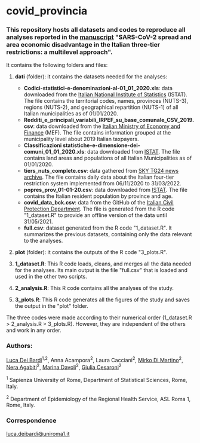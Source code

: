 # covid_provincia
### This repository hosts all datasets and codes to reproduce all analyses reported in the [manuscript][12] "SARS-CoV-2 spread and area economic disadvantage in the Italian three-tier restrictions: a multilevel approach".

It contains the following folders and files:
1. **dati** (folder): it contains the datasets needed for the analyses:
   * **Codici-statistici-e-denominazioni-al-01_01_2020.xls**: data downloaded from the [Italian National Institute of Statistics][1] (ISTAT). The file contains the territorial codes, names, provinces (NUTS-3), regions (NUTS-2), and geographical repartition (NUTS-1) of all Italian municipalities as of 01/01/2020.
   * **Redditi_e_principali_variabili_IRPEF_su_base_comunale_CSV_2019.csv**: data downloaded from the [Italian Ministry of Economy and Finance][2] (MEF). The file contains information grouped at the municipality level about 2019 Italian taxpayers.
   * **Classificazioni statistiche-e-dimensione-dei-comuni_01_01_2020.xls**: data downloaded from [ISTAT][3]. The file contains land areas and populations of all Italian Municipalities as of 01/01/2020.
   * **tiers_nuts_complete.csv**: data gathered from [SKY TG24 news archive][4]. The file contains daily data about the Italian four-tier restriction system implemented from 06/11/2020 to 31/03/2022.
   * **popres_prov_01-01-20.csv**: data downloaded from [ISTAT][5]. The file contains the Italian resident population by province and age.
   * **covid_data_bck.csv**: data from the GitHub of the [Italian Civil Protection Department][6]. The file is generated from the R code "1_dataset.R" to provide an offline version of the data until 31/05/2021.
   * **full.csv**: dataset generated from the R code "1_dataset.R". It summarizes the previous datasets, containing only the data relevant to the analyses.
   
2. **plot** (folder): it contains the outputs of the R code "3_plots.R".

3. **1_dataset.R**: This R code loads, cleans, and merges all the data needed for the analyses. Its main output is the file "full.csv" that is loaded and used in the other two scripts.

4. **2_analysis.R**: This R code contains all the analyses of the study.

5. **3_plots.R**: This R code generates all the figures of the study and saves the output in the "plot" folder.

The three codes were made according to their numerical order (1_dataset.R > 2_analysis.R > 3_plots.R). However, they are independent of the others and work in any order.

### Authors:
[Luca Dei Bardi][7]<sup>1,2</sup>, Anna Acampora<sup>2</sup>, Laura Cacciani<sup>2</sup>, [Mirko Di Martino][8]<sup>2</sup>, [Nera Agabiti][9]<sup>2</sup>, [Marina Davoli][10]<sup>2</sup>, [Giulia Cesaroni][11]<sup>2</sup>


<sup>1</sup> Sapienza University of Rome, Department of Statistical Sciences, Rome, Italy.

<sup>2</sup> Department of Epidemiology of the Regional Health Service, ASL Roma 1, Rome, Italy.

### Correspondence
luca.deibardi@uniroma1.it


[1]: https://www.istat.it/it/archivio/6789
[2]: https://www1.finanze.gov.it/finanze/analisi_stat/public/index.php?search_class[0]=cCOMUNE&opendata=yes
[3]: https://www.istat.it/it/archivio/156224
[4]: https://tg24.sky.it/archivio
[5]: https://demo.istat.it/popres/download.php?anno=2020&lingua=eng
[6]: https://github.com/pcm-dpc/COVID-19
[7]: https://www.researchgate.net/profile/Luca-Dei-Bardi
[8]: https://www.researchgate.net/profile/Mirko-Martino
[9]: https://www.researchgate.net/profile/Nera-Agabiti
[10]: https://www.researchgate.net/profile/Marina-Davoli
[11]: https://www.researchgate.net/profile/Giulia-Cesaroni
[12]: https://link.springer.com/article/10.1186/s12889-023-15246-1
